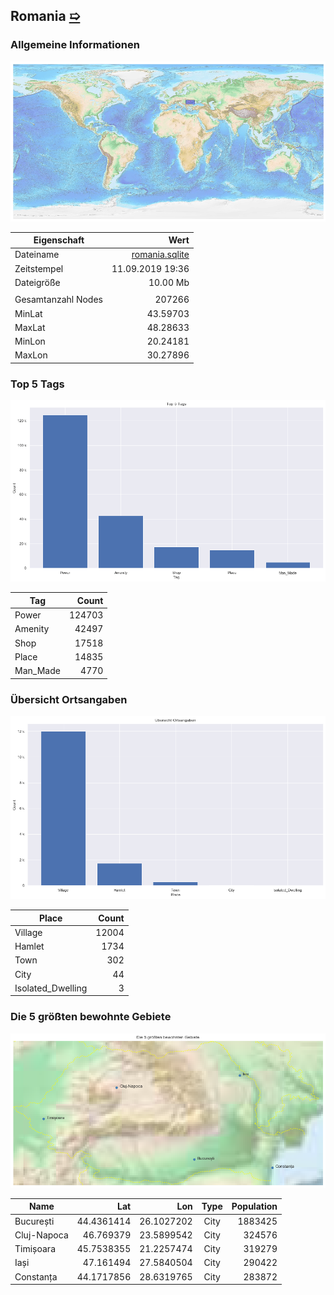 ## Romania [&#10159;](romania.sqlite)

### Allgemeine Informationen

![Overview](./Images/romania_overview.png)

|Eigenschaft|Wert|
|-|-:|
Dateiname|[romania.sqlite](romania.sqlite)|
Zeitstempel|11.09.2019 19:36|
Dateigr&ouml;&szlig;e|10.00 Mb|
|||
Gesamtanzahl Nodes|207266|
|MinLat|43.59703|
|MaxLat|48.28633|
|MinLon|20.24181|
|MaxLon|30.27896|

### Top 5 Tags

![Tags](./Images/romania_tags.png)

|Tag|Count|
|-|-:|
|Power|124703|
|Amenity|42497|
|Shop|17518|
|Place|14835|
|Man_Made|4770|

### &Uuml;bersicht Ortsangaben

![Places](./Images/romania_places.png)

|Place|Count|
|-|-:|
|Village|12004|
|Hamlet|1734|
|Town|302|
|City|44|
|Isolated_Dwelling|3|

### Die 5 gr&ouml;&szlig;ten bewohnte Gebiete

![Places](./Images/romania_topplaces.png)

|Name|Lat|Lon|Type|Population|
|----|--:|--:|:--:|---------:|
|București|44.4361414|26.1027202|City|1883425|
|Cluj-Napoca|46.769379|23.5899542|City|324576|
|Timișoara|45.7538355|21.2257474|City|319279|
|Iași|47.161494|27.5840504|City|290422|
|Constanța|44.1717856|28.6319765|City|283872|
